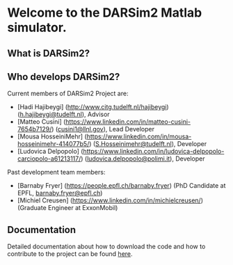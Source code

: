 # Welcome to the DARSim2 Matlab simulator. 

## What is DARSim2?

## Who develops DARSim2?
Current members of DARSim2 Project are:
*  [Hadi Hajibeygi] (http://www.citg.tudelft.nl/hajibeygi) (h.hajibeygi@tudelft.nl), Advisor  
*  [Matteo Cusini] (https://www.linkedin.com/in/matteo-cusini-7654b7129/) (cusini1@llnl.gov), Lead Developer
*  [Mousa HosseiniMehr] (https://www.linkedin.com/in/mousa-hosseinimehr-414077b5/) (S.Hosseinimehr@tudelft.nl), Developer
*  [Ludovica Delpopolo] (https://www.linkedin.com/in/ludovica-delpopolo-carciopolo-a61213117/) (ludovica.delpopolo@polimi.it), Developer

Past development team members:
*  [Barnaby Fryer] (https://people.epfl.ch/barnaby.fryer) (PhD Candidate at EPFL, barnaby.fryer@epfl.ch)
*  [Michiel Creusen] (https://www.linkedin.com/in/michielcreusen/) (Graduate Engineer at ExxonMobil)


## Documentation

Detailed documentation about how to download the code and how to contribute to the project can be found [here](https://gitlab.com/darsim2simulator/darsim2/wikis/home). 

